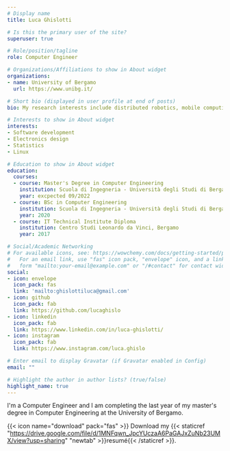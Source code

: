 ```yaml
---
# Display name
title: Luca Ghislotti

# Is this the primary user of the site?
superuser: true

# Role/position/tagline
role: Computer Engineer

# Organizations/Affiliations to show in About widget
organizations:
- name: University of Bergamo
  url: https://www.unibg.it/

# Short bio (displayed in user profile at end of posts)
bio: My research interests include distributed robotics, mobile computing and programmable matter.

# Interests to show in About widget
interests:
- Software development
- Electronics design
- Statistics
- Linux

# Education to show in About widget
education:
  courses:
  - course: Master's Degree in Computer Engineering
    institution: Scuola di Ingegneria - Università degli Studi di Bergamo
    year: excpected 09/2022
  - course: BSc in Computer Engineering
    institution: Scuola di Ingegneria - Università degli Studi di Bergamo
    year: 2020
  - course: IT Technical Institute Diploma 
    institution: Centro Studi Leonardo da Vinci, Bergamo
    year: 2017

# Social/Academic Networking
# For available icons, see: https://wowchemy.com/docs/getting-started/page-builder/#icons
#   For an email link, use "fas" icon pack, "envelope" icon, and a link in the
#   form "mailto:your-email@example.com" or "/#contact" for contact widget.
social:
- icon: envelope
  icon_pack: fas
  link: 'mailto:ghislottiluca@gmail.com'
- icon: github
  icon_pack: fab
  link: https://github.com/lucaghislo
- icon: linkedin
  icon_pack: fab
  link: https://www.linkedin.com/in/luca-ghislotti/
- icon: instagram
  icon_pack: fab
  link: https://www.instagram.com/luca.ghislo

# Enter email to display Gravatar (if Gravatar enabled in Config)
email: ""

# Highlight the author in author lists? (true/false)
highlight_name: true
---
```


I'm a Computer Engineer and I am completing the last year of my master's degree in Computer Engineering at the University of Bergamo.

{{< icon name="download" pack="fas" >}} Download my {{< staticref "https://drive.google.com/file/d/1MNFqwn_JpcYUczaA6PaGAJxZuNb23UMX/view?usp=sharing" "newtab" >}}resumé{{< /staticref >}}.
